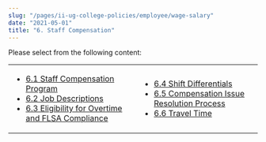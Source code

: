 ```yaml
---
slug: "/pages/ii-ug-college-policies/employee/wage-salary"
date: "2021-05-01"
title: "6. Staff Compensation"
---
```


Please select from the following content:

<table>

<tbody>

<tr>

<td>

- [6.1 Staff Compensation Program](/pages/ii-ug-college-policies/employee/wage-salary/staff-compensation-program)
- [6.2 Job Descriptions](/pages/ii-ug-college-policies/employee/wage-salary/job-descriptions)
- [6.3 Eligibility for Overtime and FLSA Compliance](/pages/ii-ug-college-policies/employee/wage-salary/overtime)

</td>

<td>

- [6.4 Shift Differentials](/pages/ii-ug-college-policies/employee/wage-salary/shift-differentials)
- [6.5 Compensation Issue Resolution Process](/pages/ii-ug-college-policies/employee/wage-salary/compensation-issue-resolution-process)
- [6.6 Travel Time](/pages/ii-ug-college-policies/employee/wage-salary/travel-time)

</td>

</tr>

</tbody>

</table>
